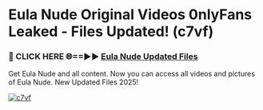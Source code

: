 # Eula Nude Original Videos 0nlyFans Leaked - Files Updated! (c7vf)

<h3>🔴 CLICK HERE 🌐==►► <a href="https://tinyurl.com/y5r63du9" rel="nofollow">Eula Nude Updated Files</a></h3>

Get Eula Nude and all content. Now you can access all videos and pictures of Eula Nude. New Updated Files 2025!

[![c7vf](https://i.imgur.com/UVo9nyh.gif)](https://tinyurl.com/y5r63du9)